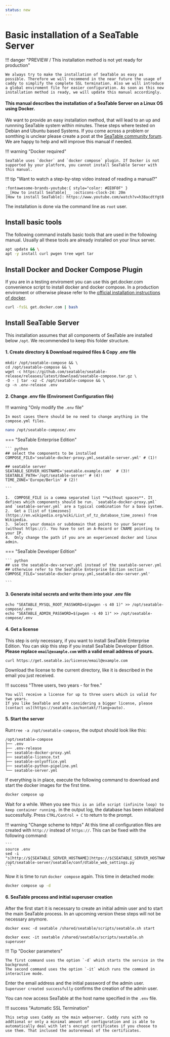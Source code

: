 ```yaml
---
status: new
---
```


# Basic installation of a SeaTable Server

!!! danger "PREVIEW / This installation method is not yet ready for production"

    We always try to make the installation of SeaTable as easy as possible. Therefore we will recommend in the near future the usage of caddy to simplify the complete SSL termination. Also we will introduce a global enviroment file for easier configuration. As soon as this new installation method is ready, we will update this manual accordingly.

#### This manual describes the installation of a SeaTable Server on a Linux OS using Docker.

We want to provide an easy installation method, that will lead to an up and runnning SeaTable system within minutes. These steps where tested on Debian and Ubuntu based Systems.
If you come across a problem or somthing is unclear please create a post at the [SeaTable community forum](https://forum.seatable.io).
We are happy to help and will improve this manual if needed.

!!! warning "Docker required"

    SeaTable uses `docker` and `docker compose` plugin. If Docker is not supported by your platform, you cannot install SeaTable Server with this manual.

!!! tip "Want to watch a step-by-step video instead of reading a manual?"

    :fontawesome-brands-youtube:{ style="color: #EE0F0F" }
    __[How to install SeaTable]__ :octicons-clock-24: 20m
    [How to install SeaTable]: https://www.youtube.com/watch?v=h38acdtYgt8


The installation is done via the command line as `root` user.


## Install basic tools
The following command installs basic tools that are used in the following manual. Usually all these tools are already installed on your linux server.

```bash
apt update && \
apt -y install curl pwgen tree wget tar
```

## Install Docker and Docker Compose Plugin
 If you are in a testing enviroment you can use this get.docker.com convenience script to install docker and docker compose.
 In a production enviroment or otherwise please refer to the [official installation instructions of docker](https://docs.docker.com/engine/install/).

```bash
curl -fsSL get.docker.com | bash
```

## Install SeaTable Server
This installation assumes that all components of SeaTable are installed below `/opt`.
We recommended to keep this folder structure.

#### 1. Create directory & Download required files & Copy .env file
    mkdir /opt/seatable-compose && \
    cd /opt/seatable-compose && \
    wget -c https://github.com/seatable/seatable-release/releases/latest/download/seatable-compose.tar.gz \
    -O - | tar -xz -C /opt/seatable-compose && \
    cp -n .env-release .env

#### 2. Change .env file (Enviroment Configuration file)

!!! warning "Only modify the `.env` file"

    In most cases there should be no need to change anything in the compose.yml files.

```bash
nano /opt/seatable-compose/.env
```

=== "SeaTable Enterprise Edition"

    ``` python
    ## select the components to be installed
    COMPOSE_FILE='seatable-docker-proxy.yml,seatable-server.yml' # (1)!

    ## seatable server
    SEATABLE_SERVER_HOSTNAME='seatable.example.com'  # (3)!
    SEATABLE_PATH='/opt/seatable-server' # (4)!
    TIME_ZONE='Europe/Berlin' # (2)!

    ```

    1.  COMPOSE_FILE is a comma separated list **without spaces**. It defines which components should be run. `seatable-docker-proxy.yml` and `seatable-server.yml` are a typical combination for a base system.
    2.  Get a [list of timezones](https://en.wikipedia.org/wiki/List_of_tz_database_time_zones) from Wikipedia.
    3.  Select your domain or subdomain that points to your Server (without https://). You have to set an A-Record or CNAME pointing to your IP.
    4.  Only change the path if you are an experienced docker and linux admin.

=== "SeaTable Developer Edition"

    ``` python
    ## use the seatable-dev-server.yml instead of the seatable-server.yml
    ## otherwise refer to the SeaTable Enterprise Edition section
    COMPOSE_FILE='seatable-docker-proxy.yml,seatable-dev-server.yml'

    ```

#### 3. Generate inital secrets and write them into your .env file

    echo "SEATABLE_MYSQL_ROOT_PASSWORD=$(pwgen -s 40 1)" >> /opt/seatable-compose/.env
    echo "SEATABLE_ADMIN_PASSWORD=$(pwgen -s 40 1)" >> /opt/seatable-compose/.env

#### 4. Get a license

This step is only necessary, if you want to install SeaTable Enterprise Edition. You can skip this step if you install SeaTable Developer Edition.  
**Please replace `email@example.com` with a valid email address of yours.**

```
curl https://get.seatable.io/license/email@example.com
```

Download the license to the current directory, like it is described in the email you just received.

!!! success "Three users, two years - for free."

    You will receive a license for up to three users which is valid for two years.  
    If you like SeaTable and are considering a bigger license, please [contact us](https://seatable.io/kontakt/?lang=auto).

#### 5. Start the server

Run`tree -a /opt/seatable-compose`, the output should look like this:

    /opt/seatable-compose
    ├── .env
    ├── .env-release
    ├── seatable-docker-proxy.yml
    ├── seatable-licence.txt
    ├── seatable-onlyoffice.yml
    ├── seatable-python-pipeline.yml
    └── seatable-server.yml

If everything is in place, execute the following command to download and start the docker images for the first time.

```bash
docker compose up
```

Wait for a while. When you see `This is an idle script (infinite loop) to keep container running.` in the output log, the database has been initialized successfully. Press `CTRL/Control + C` to return to the prompt.

!!! warning "Change scheme to https"
    At this time all configuration files are created with `http://` instead of `https://`. This can be fixed with the following command:

    ```
    source .env
    sed -i "s|http://${SEATABLE_SERVER_HOSTNAME}|https://${SEATABLE_SERVER_HOSTNAME}|g" /opt/seatable-server/seatable/conf/dtable_web_settings.py
    ```

Now it is time to run `docker compose` again. This time in detached mode:

```bash
docker compose up -d
```

#### 6. SeaTable process and initial superuser creation

After the first start it is necessary to create an initial admin user and to start the main SeaTable process. In an upcoming version these steps will not be necessary anymore.

```
docker exec -d seatable /shared/seatable/scripts/seatable.sh start
```
```
docker exec -it seatable /shared/seatable/scripts/seatable.sh superuser
```

!!! Tip "Docker parameters"

    The first command uses the option `-d` which starts the service in the background.  
    The second command uses the option `-it` which runs the command in interactive mode.

Enter the email address and the initial password of the admin user.  
`Superuser created successfully` confirms the creation of the admin user.

You can now access SeaTable at the host name specified in the `.env` file.

!!! success "Automatic SSL Termination"

    This setup uses Caddy as the main webserver. Caddy runs with no addtional or only a minimal amount of configuration and is able to automatically deal with let's encrypt certificates if you choose to use them. That inclused the autorenewal of the certificates.
